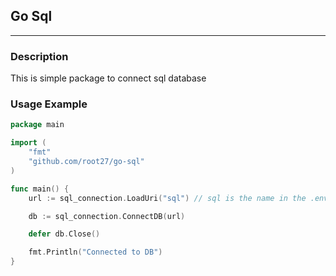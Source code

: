 ## Go Sql

---

### Description

This is simple package to connect sql database

### Usage Example

```go
package main

import (
    "fmt"
    "github.com/root27/go-sql"
)

func main() {
    url := sql_connection.LoadUri("sql") // sql is the name in the .env file

	db := sql_connection.ConnectDB(url)

	defer db.Close()

	fmt.Println("Connected to DB")
}